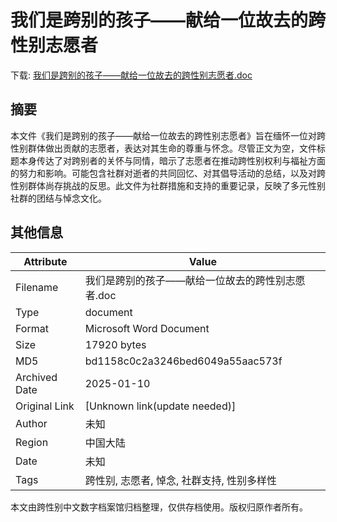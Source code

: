 # 我们是跨别的孩子——献给一位故去的跨性别志愿者

<!-- tcd_download_link -->
下载: <a href="我们是跨别的孩子——献给一位故去的跨性别志愿者.doc" download>我们是跨别的孩子——献给一位故去的跨性别志愿者.doc</a>
<!-- tcd_download_link_end -->

## 摘要

<!-- tcd_abstract -->
本文件《我们是跨别的孩子——献给一位故去的跨性别志愿者》旨在缅怀一位对跨性别群体做出贡献的志愿者，表达对其生命的尊重与怀念。尽管正文为空，文件标题本身传达了对跨别者的关怀与同情，暗示了志愿者在推动跨性别权利与福祉方面的努力和影响。可能包含社群对逝者的共同回忆、对其倡导活动的总结，以及对跨性别群体尚存挑战的反思。此文件为社群措施和支持的重要记录，反映了多元性别社群的团结与悼念文化。

<!-- tcd_abstract_end -->

## 其他信息

| Attribute       | Value                                  |
|-----------------|----------------------------------------|
| Filename        | 我们是跨别的孩子——献给一位故去的跨性别志愿者.doc                             |
| Type            | document                                 |
| Format          | Microsoft Word Document                               |
| Size            | 17920 bytes                           |
| MD5             | bd1158c0c2a3246bed6049a55aac573f                                  |
| Archived Date   | 2025-01-10                             |
| Original Link   | [Unknown link(update needed)]                         |
| Author          | 未知                               |
| Region          | 中国大陆                               |
| Date            | 未知                                 |
| Tags            | 跨性别, 志愿者, 悼念, 社群支持, 性别多样性                                 |

本文由跨性别中文数字档案馆归档整理，仅供存档使用。版权归原作者所有。
